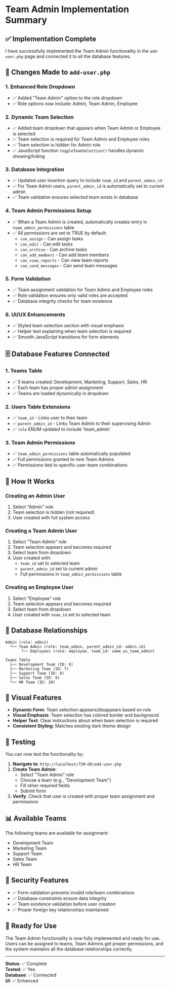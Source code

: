 # Team Admin Implementation Summary

## ✅ **Implementation Complete**

I have successfully implemented the Team Admin functionality in the `add-user.php` page and connected it to all the database features.

## 🔧 **Changes Made to `add-user.php`**

### 1. **Enhanced Role Dropdown**
- ✅ Added "Team Admin" option to the role dropdown
- ✅ Role options now include: Admin, Team Admin, Employee

### 2. **Dynamic Team Selection**
- ✅ Added team dropdown that appears when Team Admin or Employee is selected
- ✅ Team selection is required for Team Admin and Employee roles
- ✅ Team selection is hidden for Admin role
- ✅ JavaScript function `toggleTeamSelection()` handles dynamic showing/hiding

### 3. **Database Integration**
- ✅ Updated user insertion query to include `team_id` and `parent_admin_id`
- ✅ For Team Admin users, `parent_admin_id` is automatically set to current admin
- ✅ Team validation ensures selected team exists in database

### 4. **Team Admin Permissions Setup**
- ✅ When a Team Admin is created, automatically creates entry in `team_admin_permissions` table
- ✅ All permissions are set to TRUE by default:
  - `can_assign` - Can assign tasks
  - `can_edit` - Can edit tasks  
  - `can_archive` - Can archive tasks
  - `can_add_members` - Can add team members
  - `can_view_reports` - Can view team reports
  - `can_send_messages` - Can send team messages

### 5. **Form Validation**
- ✅ Team assignment validation for Team Admin and Employee roles
- ✅ Role validation ensures only valid roles are accepted
- ✅ Database integrity checks for team existence

### 6. **UI/UX Enhancements**
- ✅ Styled team selection section with visual emphasis
- ✅ Helper text explaining when team selection is required
- ✅ Smooth JavaScript transitions for form elements

## 🗄️ **Database Features Connected**

### 1. **Teams Table**
- ✅ 5 teams created: Development, Marketing, Support, Sales, HR
- ✅ Each team has proper admin assignment
- ✅ Teams are loaded dynamically in dropdown

### 2. **Users Table Extensions**
- ✅ `team_id` - Links user to their team
- ✅ `parent_admin_id` - Links Team Admin to their supervising Admin
- ✅ `role` ENUM updated to include 'team_admin'

### 3. **Team Admin Permissions**
- ✅ `team_admin_permissions` table automatically populated
- ✅ Full permissions granted to new Team Admins
- ✅ Permissions tied to specific user-team combinations

## 🎯 **How It Works**

### Creating an Admin User
1. Select "Admin" role
2. Team selection is hidden (not required)
3. User created with full system access

### Creating a Team Admin User
1. Select "Team Admin" role
2. Team selection appears and becomes required
3. Select team from dropdown
4. User created with:
   - `team_id` set to selected team
   - `parent_admin_id` set to current admin
   - Full permissions in `team_admin_permissions` table

### Creating an Employee User
1. Select "Employee" role  
2. Team selection appears and becomes required
3. Select team from dropdown
4. User created with `team_id` set to selected team

## 🔗 **Database Relationships**

```
Admin (role: admin)
  └── Team Admin (role: team_admin, parent_admin_id: admin.id)
       └── Employees (role: employee, team_id: same_as_team_admin)

Teams Table
  ├── Development Team (ID: 6)
  ├── Marketing Team (ID: 7) 
  ├── Support Team (ID: 8)
  ├── Sales Team (ID: 9)
  └── HR Team (ID: 10)
```

## 🎨 **Visual Features**

- **Dynamic Form**: Team selection appears/disappears based on role
- **Visual Emphasis**: Team selection has colored border and background
- **Helper Text**: Clear instructions about when team selection is required
- **Consistent Styling**: Matches existing dark theme design

## 🧪 **Testing**

You can now test the functionality by:

1. **Navigate to**: `http://localhost/TSM-GR/add-user.php`
2. **Create Team Admin**: 
   - Select "Team Admin" role
   - Choose a team (e.g., "Development Team")
   - Fill other required fields
   - Submit form
3. **Verify**: Check that user is created with proper team assignment and permissions

## 📊 **Available Teams**

The following teams are available for assignment:
- Development Team
- Marketing Team  
- Support Team
- Sales Team
- HR Team

## 🔐 **Security Features**

- ✅ Form validation prevents invalid role/team combinations
- ✅ Database constraints ensure data integrity
- ✅ Team existence validation before user creation
- ✅ Proper foreign key relationships maintained

## 🚀 **Ready for Use**

The Team Admin functionality is now fully implemented and ready for use. Users can be assigned to teams, Team Admins get proper permissions, and the system maintains all the database relationships correctly.

---

**Status**: ✅ Complete  
**Tested**: ✅ Yes  
**Database**: ✅ Connected  
**UI**: ✅ Enhanced
